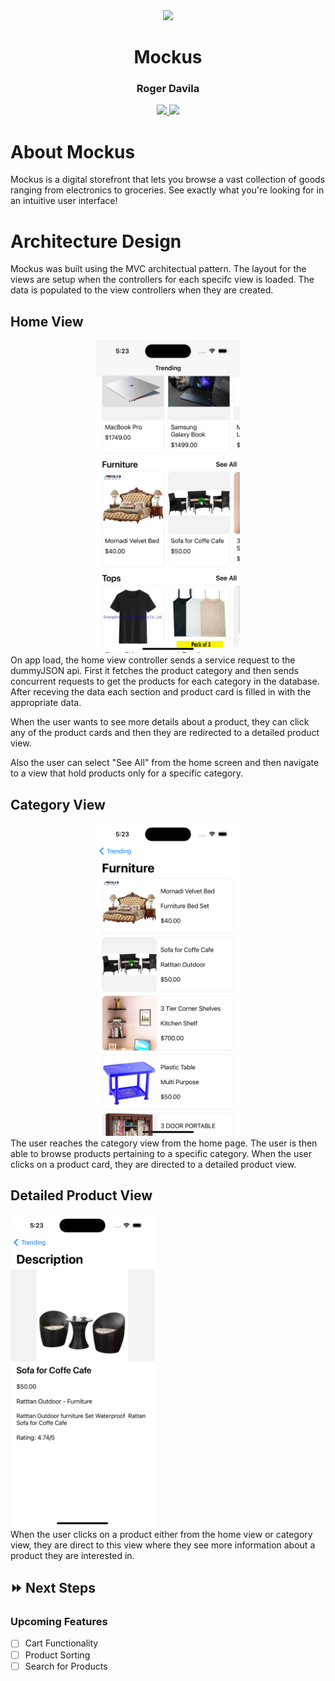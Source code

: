<div align="center">
    <img src="./near/images/usage-flow.gif" height="500px">
    <h1>Mockus</h1>
    <h3>Roger Davila</h3>
        <a href="https://www.linkedin.com/in/roger-davila/" target="_blank">
      <img src="https://img.shields.io/badge/-linkedin.com/in/rogerdavila-blue?style=flat&``logo=Linkedin&logoColor=white">
    </a> 
    <a href="rogerddavila@gmail.com" target="_blank">
      <img src="https://img.shields.io/badge/-rogerddavila@gmail.com-c14438?style=flat&logo=Gmail&``logoColor=white">
    </a>
</div>

# About Mockus
Mockus is a digital storefront that lets you browse a vast collection of goods ranging from electronics to groceries. See exactly what you're looking for in an intuitive user interface!

# Architecture Design
Mockus was built using the MVC architectual pattern. The layout for the views are setup when the controllers for each specifc view is loaded. The data is populated to the view controllers when they are created.

## Home View
<div align="center">
    <img src="./Near/images/home-view.png" height="500px">
</div>
On app load, the home view controller sends a service request to the dummyJSON api. First it fetches the product category and then sends concurrent requests to get the products for each category in the database. After receving the data each section and product card is filled in with the appropriate data.

When the user wants to see more details about a product, they can click any of the product cards and then they are redirected to a detailed product view.

Also the user can select "See All" from the home screen and then navigate to a view that hold products only for a specific category.

## Category View
<div align="center">
    <img src="./Near/images/category-list-view.png" height="500px">
</div>
The user reaches the category view from the home page. The user is then able to browse products pertaining to a specific category. When the user clicks on a product card, they are directed to a detailed product view.

## Detailed Product View
<div>
    <img src="./Near/images/product-detail-view.png" height="500px">
</div>
When the user clicks on a product either from the home view or category view, they are direct to this view where they see more information about a product they are interested in.

## :fast_forward: Next Steps 
### Upcoming Features
- [ ] Cart Functionality
- [ ] Product Sorting
- [ ] Search for Products
